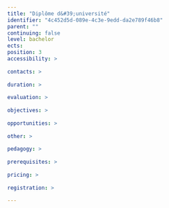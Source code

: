 ```yaml
---
title: "Diplôme d&#39;université"
identifier: "4c452d5d-089e-4c3e-9edd-da2e789f46b8"
parent: ""
continuing: false
level: bachelor
ects: 
position: 3
accessibility: >
   
contacts: >
   
duration: >
   
evaluation: >
   
objectives: >
   
opportunities: >
   
other: >
   
pedagogy: >
   
prerequisites: >
   
pricing: >
   
registration: >
   
---
```


